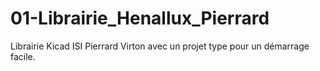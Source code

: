 # 01-Librairie_Henallux_Pierrard
Librairie Kicad ISI Pierrard Virton avec un projet type pour un démarrage facile.
